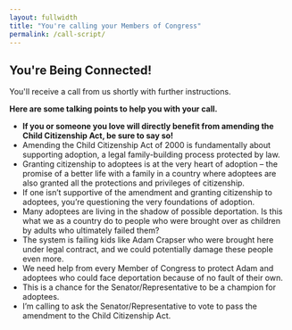 ```yaml
---
layout: fullwidth
title: "You're calling your Members of Congress"
permalink: /call-script/
---
```

## You're Being Connected!

You'll receive a call from us shortly with further instructions.

__Here are some talking points to help you with your call.__

<div class="featurebox">
	<ul class="script">
		<li><strong>If you or someone you love will directly benefit from amending the Child Citizenship Act, be sure to say so!</strong></li>
		<li>Amending the Child Citizenship Act of 2000 is fundamentally about supporting adoption, a legal family-building process protected by law.</li>
		<li>Granting citizenship to adoptees is at the very heart of adoption – the promise of a better life with a family in a country where adoptees are also granted all the protections and privileges of citizenship.</li>
		<li>If one isn’t supportive of the amendment and granting citizenship to adoptees, you’re questioning the very foundations of adoption.</li>
		<li>Many adoptees are living in the shadow of possible deportation. Is this what we as a country do to people who were brought over as children by adults who ultimately failed them?</li>
		<li>The system is failing kids like Adam Crapser who were brought here under legal contract, and we could potentially damage these people even more.</li>
		<li>We need help from every Member of Congress to protect Adam and adoptees who could face deportation because of no fault of their own.</li>
		<li>This is a chance for the Senator/Representative to be a champion for adoptees.</li>
		<li>I’m calling to ask the Senator/Representative to vote to pass the amendment to the Child Citizenship Act.</li>
	</ul>
</div>